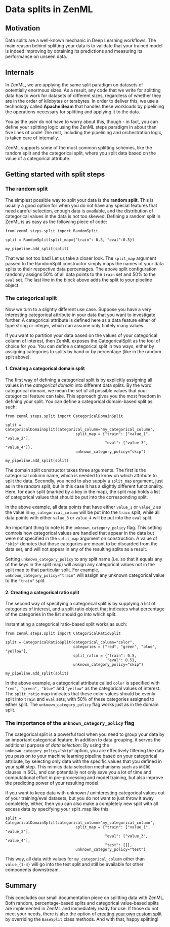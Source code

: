 # Data splits in ZenML

## Motivation

Data splits are a well-known mechanic in Deep Learning workflows. The main reason behind splitting your data is to
validate that your trained model is indeed improving by obtaining its predictions and measuring its performance on
unseen data.

## Internals

In ZenML, we are applying the same split paradigm on datasets of potentially enormous sizes. As a result, any code that
we write for splitting data has to work for datasets of different sizes, regardless of whether they are in the order of
kilobytes or terabytes. In order to deliver this, we use a technology called **Apache Beam** that handles these
workloads by pipelining the operations necessary for splitting and applying it to the data.

You as the user do not have to worry about this, though - in fact, you can define your splitting logic using the ZenML
steps paradigm in about than five lines of code! The rest, including the pipelining and orchestration logic, is taken
care of internally.

ZenML supports some of the most common splitting schemes, like the random split and the categorical split, where you
split data based on the value of a categorical attribute.

## Getting started with split steps

### The random split

The simplest possible way to split your data is the **random split**. This is usually a good option for when you do not
have any special features that need careful selection, enough data is available, and the distribution of categorical
values in the data is not too skewed. Defining a random split in ZenML is as easy as the following piece of code:

```
from zenml.steps.split import RandomSplit

split = RandomSplit(split_map={"train": 0.5, "eval":0.5})

my_pipeline.add_split(split)
```

That was not too bad! Let us take a closer look. The `split_map` argument passed to the RandomSplit constructor simply
maps the names of your data splits to their respective data percentages. The above split configuration randomly assigns
50% of all data points to the `train` set and 50% to the `eval` set. The last line in the block above adds the split to
your pipeline object.

### The categorical split

Now we turn to a slightly different use case. Suppose you have a very interesting categorical attribute in your data
that you want to investigate further. A categorical attribute is defined here as a data feature either of type string or
integer, which can assume only finitely many values.

If you want to partition your data based on the values of your categorical column of interest, then ZenML exposes the
CategoricalSplit as the tool of choice for you. You can define a categorical split in two ways, either by assigning
categories to splits by hand or by percentage (like in the random split above).

#### 1. Creating a categorical domain split

The first way of defining a categorical split is by explicitly assigning all values in the _categorical domain_ into
different data splits. By the word categorical domain, we mean the set of all possible values that your categorical
feature can take. This approach gives you the most freedom in defining your split. You can define a categorical
domain-based split as such:

```
from zenml.steps.split import CategoricalDomainSplit

split = CategoricalDomainSplit(categorical_column="my_categorical_column",
                               split_map = {"train": ["value_1", "value_2"],
                                            "eval": ["value_3", "value_4"]},
                               unknown_category_policy="skip")

my_pipeline.add_split(split)
```

The domain split constructor takes three arguments. The first is the categorical column name, which is needed to know on
which attribute to split the data. Secondly, you need to also supply a `split_map` argument, just as in the random
split, but in this case it has a slightly different functionality. Here, for each split (marked by a key in the map),
the split map holds a list of categorical values that should be put into the corresponding split.

In the above example, all data points that have either `value_1` or `value_2` as the value in `my_categorical_column`
will be put into the `train` split, while all data points with either `value_3` or `value_4` will be put into the
`eval` split.

An important thing to note is the `unknown_category_policy` flag. This setting controls how categorical values are
handled that appear in the data but were not specified in the `split_map` argument on construction. A value of `"skip"`
denotes that those categories are meant to be discarded from the data set, and will not appear in any of the resulting
splits as a result.

Setting `unknown_category_policy` to any split name (i.e. so that it equals any of the keys in the split map) will
assign any categorical values not in the split map to that particular split. For
example, `unknown_category_policy="train"` will assign any unknown categorical value to the `"train"` split.

#### 2. Creating a categorical ratio split

The second way of specifying a categorical split is by supplying a list of categories of interest, and a split ratio
object that indicates what percentage of the categories in the list should go into which split.

Instantiating a categorical ratio-based split works as such:

```
from zenml.steps.split import CategoricalRatioSplit

split = CategoricalRatioSplit(categorical_column="color",
                              categories = ["red", "green", "blue", "yellow"],
                              split_ratio = {"train": 0.5,
                                             "eval": 0.5},
                              unknown_category_policy="skip")
           
my_pipeline.add_split(split)                   
```

In the above example, a categorical attribute called `color` is specified with `"red", "green", "blue"` and `"yellow"`
as the categorical values of interest. The `split_ratio` map indicates that these color values should be evenly split
into `train` and `eval` sets, with 50% of these categories assigned to either split. The `unknown_category_policy` flag
works just as in the domain split.

### The importance of the `unknown_category_policy` flag

The categorical split is a powerful tool when you need to group your data by an important categorical feature. In
addition to data grouping, it serves the additional purpose of _data selection_: By using
the `unknown_category_policy="skip"` option, you are effectively filtering the data you pass on to your machine learning
pipeline based on your categorical attribute, by selecting only data with the specific values that you defined in your
split step. This mimics data selection mechanisms such as `WHERE` clauses in SQL, and can potentially not only save you
a lot of time and computational effort in pre-processing and model training, but also improve the predicting power of
your resulting model.

If you want to keep data with unknown / uninteresting categorical values out of your training/eval datasets, but you do
not want to just throw it away completely, either, then you can also make a completely new split with all excess data by
specifying your split_map like this:

```
split = CategoricalDomainSplit(categorical_column="my_categorical_column",
                               split_map = {"train": ["value_1", "value_2"],
                                            "eval": ["value_3", "value_4"],
                                            "test": []},
                               unknown_category_policy="test")
```

This way, all data with values for `my_categorical_column` other than `value_{1-4}` will go into the test split and
still be available for other components downstream.

## Summary

This concludes our small documentation piece on splitting data with ZenML. Both random, percentage-based splits and
categorical value-based splits are implemented in ZenML and immediately ready for use. If those do not meet your needs,
there is also the option of [creating your own custom split](custom-split.md) by overriding the `BaseSplit` class
methods. And with that, happy splitting!